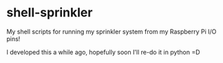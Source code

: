 # shell-sprinkler
My shell scripts for running my sprinkler system from my Raspberry Pi I/O pins!

I developed this a while ago, hopefully soon I'll re-do it in python =D
